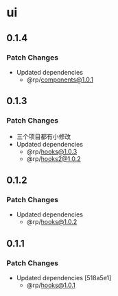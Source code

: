 # ui

## 0.1.4

### Patch Changes

- Updated dependencies
  - @rp/components@1.0.1

## 0.1.3

### Patch Changes

- 三个项目都有小修改
- Updated dependencies
  - @rp/hooks@1.0.3
  - @rp/hooks2@1.0.2

## 0.1.2

### Patch Changes

- Updated dependencies
  - @rp/hooks@1.0.2

## 0.1.1

### Patch Changes

- Updated dependencies [518a5e1]
  - @rp/hooks@1.0.1

